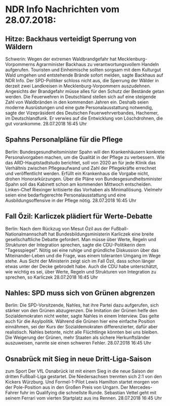 # NDR Info Nachrichten vom 28.07.2018:


## Hitze: Backhaus verteidigt Sperrung von Wäldern
Schwerin: Wegen der extremen Waldbrandgefahr hat Mecklenburg-Vorpommerns Agrarminister Backhaus zu verantwortungsvollem Handeln aufgerufen. Touristen und Einheimische sollten sorgsam mit dem Kulturgut Wald umgehen und entstehende Brände sofort melden, sagte Backhaus auf NDR Info. Der SPD-Politiker schloss nicht aus, die Sperrung der Wälder in derzeit zwei Landkreisen in Mecklenburg-Vorpommern auszudehnen. Angesichts der Brandgefahr müsse alles für den Schutz der Bestände getan werden. Die Feuerwehren in Deutschland stellen sich auf eine steigende Zahl von Waldbränden in den kommenden Jahren ein. Deshalb seien moderne Ausrüstungen und eine gute Personalausstattung notwendig, sagte der Vizepräsident des Deutschen Feuerwehrverbandes, Hachemer, im Deutschlandfunk. Er verwies auf die Entwicklung von Löschdrohnen, die gut vorankomme. 28.07.2018 16:45 Uhr 

## Spahns Personalpläne für die Pflege
Berlin: Bundesgesundheitsminister Spahn will den Krankenhäusern konkrete Personalvorgaben machen, um die Qualität in der Pflege zu verbessern. Wie das ARD-Hauptstadtstudo berichtet, soll von 2020 an für jede Klinik das Verhältnis zwischen Pflegeaufwand und Zahl der Pflegekräfte errechnet und veröffentlicht werden. Erfüllt ein Krankenhaus die Vorgabe nicht, drohen Honorarkürzungen. Über die Pläne von Bundesgesundheitsminister Spahn soll das Kabinett schon am kommenden Mittwoch entscheiden. Linken-Chef Riexinger kritisierte das Vorhaben als Minimallösung. Vielmehr seien eine bedarfsgerechte Personalausstattung und eine Ausbildungsoffensive in der Pflege nötig. 28.07.2018 16:45 Uhr 

## Fall Özil: Karliczek plädiert für Werte-Debatte
Berlin: Nach dem Rückzug von Mesut Özil aus der Fußball-Nationalmannschaft hat Bundesbildungsministerin Karliczek eine breite gesellschaftliche Debatte gefordert. Man müsse über Werte, Regeln und Strukturen der Integration sprechen, sagte die CDU-Politikerin dem "Tagesspiegel". Nötig sei eine ruhige und gründliche Diskussion über das Miteinander-Leben und die Frage, was einem toleranten Umgang im Wege stehe. Aus Sicht der Ministerin zeigt sich im Fall Özil, dass schon länger etwas unter der Decke gebrodelt habe. Auch die CDU habe unterschätzt, wie wichtig es sei, über Werte, Regeln und Strukturen von Integration zu sprechen, so Karliczek 28.07.2018 16:45 Uhr 

## Nahles: SPD muss sich von Grünen abgrenzen
Berlin: Die SPD-Vorsitzende, Nahles, hat ihre Partei dazu aufgerufen, sich stärker von den Grünen abzugrenzen. Die Imitation der Grünen helfe den Sozialdemokraten nicht weiter, sagte Nahles in einem Interview. Das gelte auch für die Asylpolitik. Während die Grünen hier eine einfache Position einnähmen, sei der Kurs der Sozialdemokraten differenzierter, dafür aber realistisch. Nahles betonte, nicht alle Flüchtlinge könnten bei uns bleiben. Die Weigerung der Grünen, mehr Staaten als sichere Herkunftsländer auszuweisen, nannte sie einen schweren Fehler. 28.07.2018 16:45 Uhr 

## Osnabrück mit Sieg in neue Dritt-Liga-Saison
zum Sport Der VfL Osnabrück ist mit einem Sieg in die neue Saison der dritten Fußball-Liga gestartet. Die Niedersachsen trennten sich 2:1 von den Kickers Würzburg. Und Formel-1-Pilot Lewis Hamilton startet morgen von der Pole-Position aus in den Großen Preis von Ungarn. Der Mercedes-Fahrer fuhr im Qualifying die schnellste Runde. Sebastian Vettel geht mit seinem Ferrari vom vierten Startplatz aus ins Rennen. 28.07.2018 16:45 Uhr 
